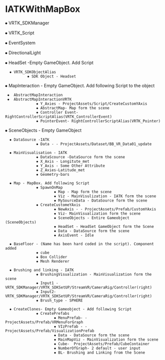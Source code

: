 # IATKWithMapBox
  ⦁	VRTK_SDKManager

  ⦁	VRTK_Script

  ⦁	EventSystem

  ⦁	DirectionalLight

  ⦁	HeadSet -Empty GameObject. Add Script
  
      ⦁	VRTK_SDKObjectAlias
              ⦁	SDK Object - Headset

  ⦁	MapInteraction - Empty GameObject. Add following Script to the object
  
     ⦁	AbstractMapInteraction
     ⦁	AbstractMapInteractionVRTK
                  ⦁	Y_Axies - ProjectAssets/Script/CreateCustomYAxis
                  ⦁	AbstractMap- Map form the scene
                  ⦁	Controller Event- RightControllerScriptAlias(VRTK_ControllerEvent)
                  ⦁	PointerEvent- RightControllerScriptAlias(VRTK_Pointer)	

  ⦁	SceneObjects - Empty GameObject

      ⦁	DataSource -IATK
                  ⦁	Data - - ProjectAssets/Dataset/BB_VR_Data01_update

      ⦁	MainVisualisation - IATK
                  ⦁	DataScource -DataSource form the scene
                  ⦁	X_Axis - Longitute_met
                  ⦁	Y_Axis - Some Other Attribute 
                  ⦁	Z_Axies-Latitude_met
                  ⦁	Geometry-bars
                  
      ⦁	Map - MapBox. Add following Script 
                  ⦁	SpawnOnMap 
                          ⦁	Map - Map form the scene
                          ⦁	Viz - MainVisulization - IATK form the scene
                          ⦁	MySourceData - DataSource form the scene
                  ⦁	CreateCustomeYAxis	
                          ⦁	NewAxis - - ProjectAssets/Prefab/CustomYAxis
                          ⦁	Viz- MainVisualization form the scene
                          ⦁	SceneObjects - Entire Gameobject (SceneObjects)
                          ⦁	HeadSet - HeadSet GameObject form the Scene
                          ⦁	Data - DataSource form the scene
                          ⦁	AxisEvent - Idle
                          
      ⦁	BaseFloor - (Name has been hard coded in the script). Component added
                  ⦁	cube
                  ⦁	Box Collider
                  ⦁	Mesh Renderer
                  
      ⦁	Brushing and linking - IATK
                  ⦁	BrushingVisualization - MainVisualization form the scene
                  ⦁	Input1 - VRTK_SDKManager/VRTK_SDKSetUP/StreamVR/CameraRig/Controller(right)
                  ⦁	Input2- VRTK_SDKManager/VRTK_SDKSetUP/StreamVR/CameraRig/Controller(right)
                  ⦁	Brush_type - SPHERE
                  
      ⦁	CreateClones- Empty Gameobject - Add following Script 
                  ⦁	CreatePrefabs
                          ⦁	MenuPrefab- - ProjectAssets/Prefab/VRMenuForGraph
                          ⦁	VIzPrefab - - ProjectAssets/Prefab/VisualizationPrefab
                          ⦁	Data - DataSource form the scene
                          ⦁	MainMapViz - MainVisualization form the scene
                          ⦁	Cube-  ProjectAssets/Prefab/CubeContainer
                          ⦁	NumberOfGraph- 2 default - user input
                          ⦁	BL- Brushing and Linking from the Scene 
